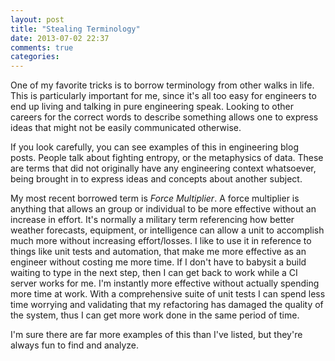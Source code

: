 ```yaml
---
layout: post
title: "Stealing Terminology"
date: 2013-07-02 22:37
comments: true
categories:
---
```


One of my favorite tricks is to borrow terminology from other walks in life. This is particularly important for me, since it's all too easy for engineers to end up living and talking in pure engineering speak. Looking to other careers for the correct words to describe something allows one to express ideas that might not be easily communicated otherwise.

If you look carefully, you can see examples of this in engineering blog posts. People talk about fighting entropy, or the metaphysics of data. These are terms that did not originally have any engineering context whatsoever, being brought in to express ideas and concepts about another subject.

My most recent borrowed term is *Force Multiplier*. A force multiplier is anything that allows an group or individual to be more effective without an increase in effort. It's normally a military term referencing how better weather forecasts, equipment, or intelligence can allow a unit to accomplish much more without increasing effort/losses. I like to use it in reference to things like unit tests and automation, that make me more effective as an engineer without costing me more time. If I don't have to babysit a build waiting to type in the next step, then I can get back to work while a CI server works for me. I'm instantly more effective without actually spending more time at work. With a comprehensive suite of unit tests I can spend less time worrying and validating that my refactoring has damaged the quality of the system, thus I can get more work done in the same period of time.

I'm sure there are far more examples of this than I've listed, but they're always fun to find and analyze.
